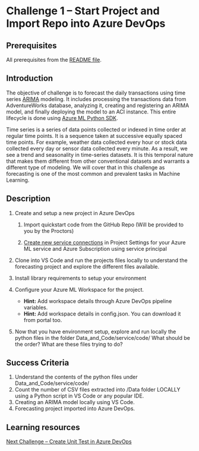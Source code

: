 # Challenge 1 – Start Project and Import Repo into Azure DevOps

## Prerequisites

All prerequisites from the [README file](../README.md).

## Introduction

The objective of challenge is to forecast the daily transactions using time
series
[ARIMA](https://en.wikipedia.org/wiki/Autoregressive_integrated_moving_average)
modeling. It includes processing the transactions data from AdventureWorks
database, analyzing it, creating and registering an ARIMA model, and finally
deploying the model to an ACI instance. This entire lifecycle is done using
[Azure ML Python SDK](https://docs.microsoft.com/en-us/python/api/overview/azure/ml/?view=azure-ml-py).

Time series is a series of data points collected or indexed in time order at
regular time points. It is a sequence taken at successive equally spaced time
points. For example, weather data collected every hour or stock data collected
every day or sensor data collected every minute. As a result, we see a trend and
seasonality in time-series datasets. It is this temporal nature that makes them
different from other conventional datasets and warrants a different type of
modeling. We will cover that in this challenge as forecasting is one of the
most common and prevalent tasks in Machine Learning.

## Description

1.  Create and setup a new project in Azure DevOps

    1.  Import quickstart code from the GitHub Repo (Will be provided to you by the Proctors)

    2.  [Create new service connections](https://docs.microsoft.com/en-us/azure/devops/pipelines/library/service-endpoints?view=azure-devops&tabs=yaml) in Project Settings for your Azure ML service and Azure Subscription using service
        principal
        
2.  Clone into VS Code and run the projects files locally to understand the forecasting project and explore the different files available.

3.  Install library requirements to setup your environment

4.  Configure your Azure ML Workspace for the project.

    - **Hint:** Add workspace details through Azure DevOps pipeline variables.
    - **Hint:** Add workspace details in config.json. You can download it from portal too.

5.  Now that you have environment setup, explore and run locally the python files in the folder Data_and_Code/service/code/
    What should be the order?  What are these files trying to do?

## Success Criteria

1.  Understand the contents of the python files under Data_and_Code/service/code/
2.  Count the number of CSV files extracted into /Data folder LOCALLY using a Python script in VS Code or any popular IDE.
3.  Creating an ARIMA model locally using VS Code.
4.  Forecasting project imported into Azure DevOps.

## Learning resources

[Next Challenge – Create Unit Test in Azure DevOps](02-UnitTesting.md)
